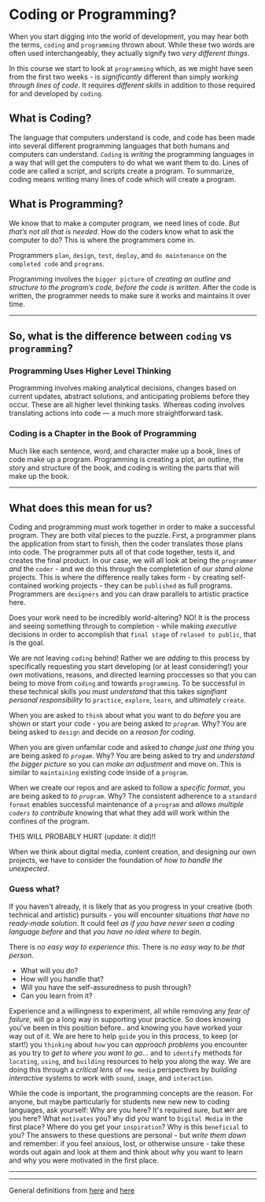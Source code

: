 # Coding or Programming?

When you start digging into the world of development, you may hear both the terms, `coding` and `programming` thrown about. 
While these two words are often used interchangeably, they actually signify two _very different things_. 

In this course we start to look at `programming` which, as we might have seen from the first two weeks - is _significantly_ different than simply _working through lines of code_. It requires _different skills_ in addition to those required for and developed by `coding`. 

## What is Coding?

The language that computers understand is code, and code has been made into several different programming languages that both humans and computers can understand. `Coding` is _writing_ the programming languages in a way that will get the computers to do what we want them to do. Lines of code are called a script, and scripts create a program. To summarize, coding means writing many lines of code which will create a program. 
 
## What is Programming?

We know that to make a computer program, we need lines of code. _But that’s not all that is needed_. How do the coders know what to ask the computer to do? This is where the programmers come in. 

Programmers `plan`, `design`, `test`, `deploy`, and `do maintenance` on the `completed code` and `programs`. 

Programming involves the `bigger picture` of _creating an outline and structure to the program’s code, before the code is written_. After the code is written, the programmer needs to make sure it works and maintains it over time. 

--- 

## So, what is the difference between `coding` vs `programming`?

### Programming Uses Higher Level Thinking

Programming involves making analytical decisions, changes based on current updates, abstract solutions, and anticipating problems before they occur. These are all higher level thinking tasks. Whereas coding involves translating actions into code — a much more straightforward task. 

### Coding is a Chapter in the Book of Programming

Much like each sentence, word, and character make up a book, lines of code make up a program. Programming is creating a plot, an outline, the story and structure of the book, and coding is writing the parts that will make up the book.

---

## What does this mean for us?

Coding and programming must work together in order to make a successful program. They are both vital pieces to the puzzle. First, a programmer plans the application from start to finish, then the coder translates those plans into code. The programmer puts all of that code together, tests it, and creates the final product. In our case, we will all look at being the `programmer` _and_ the `coder` - and we do this through the completetion of our _stand alone_ projects. This is where the difference really takes form - by creating self-contained working projects - they can be `published` as full programs. Programmers are `designers` and you can draw parallels to artistic practice here.

Does your work need to be incredibly world-altering? NO! It is the process and seeing something through to completion - while making _executive_ decisions in order to accomplish that `final stage` of `relased to public`, that is the goal.

We are not leaving `coding` behind! Rather we are _adding_ to this process by specifically requesting you start developing (or at least considering!) your _own_ motivations, reasons, and directed learning proccesses so that you can being to move from `coding` and towards `programming`. To be successful in these technical skills _you must understand_ that this takes _signifiant personal responsibility_ to `practice`, `explore`, `learn`, and _ultimately_ `create`.

When you are asked to `think` about what you want to do _before_ you are shown or start your code - you are being asked _to `program`_. Why? You are being asked to `design` and decide on a _reason for coding_.

When you are given unfamilar code and asked to _change just one thing_ you are being asked _to `progam`_. Why? You are being asked to try and _understand the bigger picture_ so you can _make an adjustment_ and move on. This is similar to `maintaining` existing code inside of a `program`.

When we create our repos and are asked to follow a _specific format_, you are being asked to _to `program`_. Why? The consistent adherence to a `standard format` enables successful maintenance of a `program` and _allows multiple `coders` to contribute_ knowing that what they add will work within the confines of the program.

THIS WILL PROBABLY HURT (update: it did)!!

When we think about digital media, content creation, and designing our own projects, we have to consider the foundation of _how to handle the unexpected_. 

### Guess what? 

If you haven't already, it is likely that as you progress in your creative (both technical and artistic) pursuits - you will encounter situations _that have no ready-made solution_. It could feel _as if you have never seen a coding language before_ and that _you have no idea where to begin_.

There is _no easy way to experience this_. There is _no easy way to be that person_.

- What will you do? 
- How will you handle that? 
- Will you have the self-assuredness to push through? 
- Can you learn from it?

Experience and a willingness to experiment, all while removing any _fear of failure_, will go a long way in supporting your practice. So does knowing you've been in this position before.. and knowing you have worked your way out of it. We are here to help `guide` you in this process, to keep (or start!) you `thinking` about `how` you can _approach problems_ you encounter as you try to _get to where you want to go_... and to `identify` methods for `locating`, `using`, and `building` resources to help you along the way. We are doing this through a _critical lens_ of `new media` perspectives by _building interactive systems_ to work with `sound`, `image`, and `interaction`. 

While the code is important, the programming concepts are the reason. For anyone, but maybe particularly for students new new new to coding languages, ask yourself: Why are you here? It's required sure, but `WHY` are you here? What `motivates` you? `Why` did you want to `Digital Media` in the first place? Where do you get your `inspiration`? Why is this `beneficial` to you? The answers to these questions are personal - but _write them down_ and remember: if you feel anxious, lost, or otherwise unsure - take these words out again and look at them and think about why you want to learn and why you were motivated in the first place.

---

---

General definitions from [here](https://www.uopeople.edu/blog/coding-vs-programming/) and [here](https://duckduckgo.com/?t=ffab&q=coding+vs+programming&atb=v164-1&ia=web)
